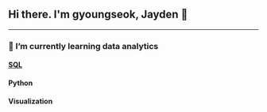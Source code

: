 ## Hi there. I'm gyoungseok, Jayden 👋
---

### 🌱 I’m currently learning data analytics
#### [SQL](https://https://github.com/gyoungseok)
#### Python 
#### Visualization

<!--
2022 BA, business administration, PNU
2021 PNU data analytics program(840H) completed, Python, Mysql  -->
